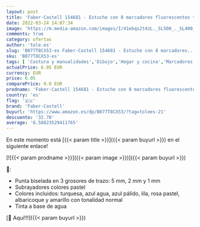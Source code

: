 ```yaml
---
layout: post
title: 'Faber-Castell 154681 - Estuche con 8 marcadores fluorescentes tonos pastel Textliner 1546  colores surtidos  dos de ellos amarillos.'
date: 2022-03-24 14:07:34
image: 'https://m.media-amazon.com/images/I/41ebqs2t4zL._SL500_._SL400_.jpg'
comments: true
category: ofertas
author: 'tole.es'
slug: 'B077T8CX53-es Faber-Castell 154681 - Estuche con 8 marcadores...'
sku: 'B077T8CX53-es'
tags: [ 'Costura y manualidades','Dibujo','Hogar y cocina','Marcadores','Materiales de dibujo','faber-castell', ]
actualPrice: 6.05 EUR
currency: EUR
price: 6.05
comparePrice: 9.0 EUR
prodname: 'Faber-Castell 154681 - Estuche con 8 marcadores fluorescentes tonos pastel Textliner 1546  colores surtidos  dos de ellos amarillos.'
country: 'es'
flag: '🇪🇸'
brand: 'Faber-Castell'
buyurl: 'https://www.amazon.es/dp/B077T8CX53/?tag=tolees-21'
descuento: '32.78'
average: '6.58823529411765'
---
```


En este momento está [{{< param title >}}]({{< param buyurl >}}) en el siguiente enlace!

[![{{< param prodname >}}]({{< param image >}})]({{< param buyurl >}})

🔎:

- Punta biselada en 3 grosores de trazo: 5 mm, 2 mm y 1 mm
- Subrayadores colores pastel
- Colores incluidos: turquesa, azul agua, azul pálido, lila, rosa pastel, albaricoque y amarillo con tonalidad normal
- Tinta a base de agua

[🛒 Aquí!!!]({{< param buyurl >}})
